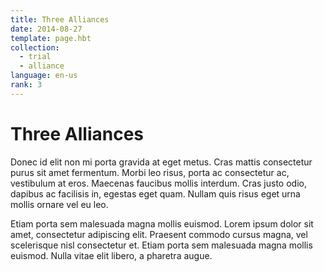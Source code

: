 ```yaml
---
title: Three Alliances
date: 2014-08-27
template: page.hbt
collection:
  - trial
  - alliance
language: en-us
rank: 3
---
```


Three Alliances
===============

Donec id elit non mi porta gravida at eget metus. Cras mattis consectetur purus sit amet fermentum. Morbi leo risus, porta ac consectetur ac, vestibulum at eros. Maecenas faucibus mollis interdum. Cras justo odio, dapibus ac facilisis in, egestas eget quam. Nullam quis risus eget urna mollis ornare vel eu leo.

Etiam porta sem malesuada magna mollis euismod. Lorem ipsum dolor sit amet, consectetur adipiscing elit. Praesent commodo cursus magna, vel scelerisque nisl consectetur et. Etiam porta sem malesuada magna mollis euismod. Nulla vitae elit libero, a pharetra augue.